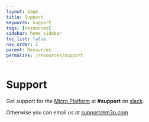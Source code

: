 ```yaml
---
layout: page
title: Support
keywords: support
tags: [resources]
sidebar: home_sidebar
toc_list: false
nav_order: 1
parent: Resources
permalink: /resources/support
---
```


# Support

Get support for the [Micro Platform](https://m3o.com) at **#support** on [slack](https://slack.m3o.com).

Otherwise you can email us at [support@m3o.com](mailto:support@m3o.com)
